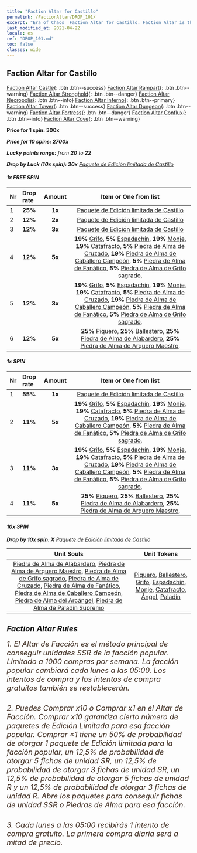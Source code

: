 ```yaml
---
title: "Faction Altar for Castillo"
permalink: /FactionAltar/DROP_101/
excerpt: "Era of Chaos  Faction Altar for Castillo. Faction Altar is the primary method for obtaining SSR units from the popular faction. Limited to 1,000 purchases each week. The popular faction changes at 05:00 every Monday. Purchase attempts and free purchase attempts will also reset then."
last_modified_at: 2021-04-22
locale: es
ref: "DROP_101.md"
toc: false
classes: wide
---
```


##  Faction Altar for **Castillo**

  [Faction Altar Castle](/es/FactionAltar/DROP_101/){: .btn .btn--success} [Faction Altar Rampart](/es/FactionAltar/DROP_102/){: .btn .btn--warning} [Faction Altar Stronghold](/es/FactionAltar/DROP_103/){: .btn .btn--danger} [Faction Altar Necropolis](/es/FactionAltar/DROP_104/){: .btn .btn--info} [Faction Altar Inferno](/es/FactionAltar/DROP_105/){: .btn .btn--primary} [Faction Altar Tower](/es/FactionAltar/DROP_106/){: .btn .btn--success} [Faction Altar Dungeon](/es/FactionAltar/DROP_107/){: .btn .btn--warning} [Faction Altar Fortress](/es/FactionAltar/DROP_108/){: .btn .btn--danger} [Faction Altar Conflux](/es/FactionAltar/DROP_109/){: .btn .btn--info} [Faction Altar Cove](/es/FactionAltar/DROP_112/){: .btn .btn--warning} 

  **Price for 1 spin: 300x** <i class="fas fa-gem"/>

  **Price for 10 spins: 2700x** <i class="fas fa-gem"/>

  **Lucky points range:** from **20** to **22**

  **Drop by Luck (10x spin): 30x** [Paquete de Edición limitada de Castillo](/ItemsES/con_2139/)

####  1x FREE SPIN 

  |    Nr    |  Drop rate  |  Amount   |   Item or One from list  |
  |:---------|:------------|:---------:|:------------------------:|
  | 1 | **25%** | **1x** | [Paquete de Edición limitada de Castillo](/ItemsES/con_2139/) |
  | 2 | **12%** | **2x** | [Paquete de Edición limitada de Castillo](/ItemsES/con_2139/) |
  | 3 | **12%** | **3x** | [Paquete de Edición limitada de Castillo](/ItemsES/con_2139/) |
  | 4 | **12%** | **5x** |  **19%** [Grifo](/ItemsES/unt_192/),  **5%** [Espadachín](/ItemsES/unt_193/),  **19%** [Monje](/ItemsES/unt_194/),  **19%** [Catafracto](/ItemsES/unt_195/),  **5%** [Piedra de Alma de Cruzado](/ItemsES/unt_285/),  **19%** [Piedra de Alma de Caballero Campeón](/ItemsES/unt_287/),  **5%** [Piedra de Alma de Fanático](/ItemsES/unt_286/),  **5%** [Piedra de Alma de Grifo sagrado](/ItemsES/unt_284/),  |
  | 5 | **12%** | **3x** |  **19%** [Grifo](/ItemsES/unt_192/),  **5%** [Espadachín](/ItemsES/unt_193/),  **19%** [Monje](/ItemsES/unt_194/),  **19%** [Catafracto](/ItemsES/unt_195/),  **5%** [Piedra de Alma de Cruzado](/ItemsES/unt_285/),  **19%** [Piedra de Alma de Caballero Campeón](/ItemsES/unt_287/),  **5%** [Piedra de Alma de Fanático](/ItemsES/unt_286/),  **5%** [Piedra de Alma de Grifo sagrado](/ItemsES/unt_284/),  |
  | 6 | **12%** | **5x** |  **25%** [Piquero](/ItemsES/unt_190/),  **25%** [Ballestero](/ItemsES/unt_191/),  **25%** [Piedra de Alma de Alabardero](/ItemsES/unt_282/),  **25%** [Piedra de Alma de Arquero Maestro](/ItemsES/unt_283/),  |


####  1x SPIN 

  |    Nr    |  Drop rate  |  Amount   |   Item or One from list  |
  |:---------|:------------|:---------:|:------------------------:|
  | 1 | **55%** | **1x** | [Paquete de Edición limitada de Castillo](/ItemsES/con_2139/) |
  | 2 | **11%** | **5x** |  **19%** [Grifo](/ItemsES/unt_192/),  **5%** [Espadachín](/ItemsES/unt_193/),  **19%** [Monje](/ItemsES/unt_194/),  **19%** [Catafracto](/ItemsES/unt_195/),  **5%** [Piedra de Alma de Cruzado](/ItemsES/unt_285/),  **19%** [Piedra de Alma de Caballero Campeón](/ItemsES/unt_287/),  **5%** [Piedra de Alma de Fanático](/ItemsES/unt_286/),  **5%** [Piedra de Alma de Grifo sagrado](/ItemsES/unt_284/),  |
  | 3 | **11%** | **3x** |  **19%** [Grifo](/ItemsES/unt_192/),  **5%** [Espadachín](/ItemsES/unt_193/),  **19%** [Monje](/ItemsES/unt_194/),  **19%** [Catafracto](/ItemsES/unt_195/),  **5%** [Piedra de Alma de Cruzado](/ItemsES/unt_285/),  **19%** [Piedra de Alma de Caballero Campeón](/ItemsES/unt_287/),  **5%** [Piedra de Alma de Fanático](/ItemsES/unt_286/),  **5%** [Piedra de Alma de Grifo sagrado](/ItemsES/unt_284/),  |
  | 4 | **11%** | **5x** |  **25%** [Piquero](/ItemsES/unt_190/),  **25%** [Ballestero](/ItemsES/unt_191/),  **25%** [Piedra de Alma de Alabardero](/ItemsES/unt_282/),  **25%** [Piedra de Alma de Arquero Maestro](/ItemsES/unt_283/),  |


####  10x SPIN 

  **Drop by 10x spin: X** [Paquete de Edición limitada de Castillo](/ItemsES/con_2139/)

  |    Unit Souls    |  Unit Tokens  |
  |:----------------:|:-------------:|
  | [Piedra de Alma de Alabardero](/ItemsES/unt_282/), [Piedra de Alma de Arquero Maestro](/ItemsES/unt_283/), [Piedra de Alma de Grifo sagrado](/ItemsES/unt_284/), [Piedra de Alma de Cruzado](/ItemsES/unt_285/), [Piedra de Alma de Fanático](/ItemsES/unt_286/), [Piedra de Alma de Caballero Campeón](/ItemsES/unt_287/), [Piedra de Alma del Arcángel](/ItemsES/unt_288/), [Piedra de Alma de Paladín Supremo](/ItemsES/unt_289/) | [Piquero](/ItemsES/unt_190/), [Ballestero](/ItemsES/unt_191/), [Grifo](/ItemsES/unt_192/), [Espadachín](/ItemsES/unt_193/), [Monje](/ItemsES/unt_194/), [Catafracto](/ItemsES/unt_195/), [Ángel](/ItemsES/unt_196/), [Paladín](/ItemsES/unt_197/) |



## Faction Altar Rules

  <span style="color: #3c2a1e;font-size:20px">1. El Altar de Facción es el método principal de conseguir unidades SSR de la facción popular. Limitado a 1000 compras por semana. La facción popular cambiará cada lunes a las 05:00. Los intentos de compra y los intentos de compra gratuitos también se restablecerán. </span><br/>

<br/>  <span style="color: #3c2a1e;font-size:20px">2. Puedes Comprar x10 o Comprar x1 en el Altar de Facción. Comprar x10 garantiza cierto número de paquetes de Edición Limitada para esa facción popular. Comprar ×1 tiene un 50% de probabilidad de otorgar 1 paquete de Edición limitada para la facción popular, un 12,5% de probabilidad de otorgar 5 fichas de unidad SR, un 12,5% de probabilidad de otorgar 3 fichas de unidad SR, un 12,5% de probabilidad de otorgar 5 fichas de unidad R y un 12,5% de probabilidad de otorgar 3 fichas de unidad R. Abre los paquetes para conseguir fichas de unidad SSR o Piedras de Alma para esa facción.</span>

<br/>  <span style="color: #3c2a1e;font-size:20px">3. Cada lunes a las 05:00 recibirás 1 intento de compra gratuito. La primera compra diaria será a mitad de precio.</span><br/>

<br/>